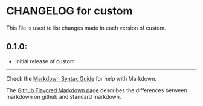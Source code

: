 # CHANGELOG for custom

This file is used to list changes made in each version of custom.

## 0.1.0:

* Initial release of custom

- - -
Check the [Markdown Syntax Guide](http://daringfireball.net/projects/markdown/syntax) for help with Markdown.

The [Github Flavored Markdown page](http://github.github.com/github-flavored-markdown/) describes the differences between markdown on github and standard markdown.
